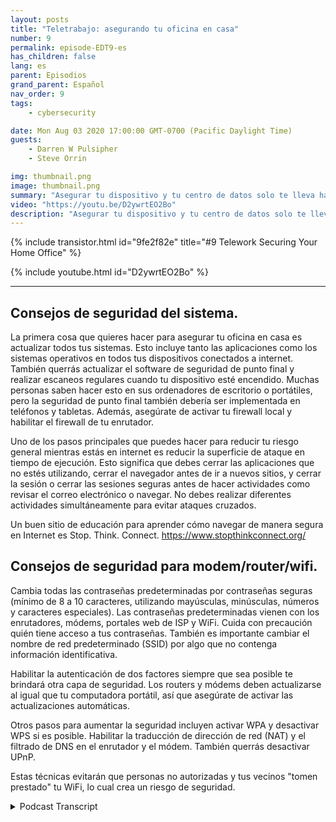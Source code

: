 ```yaml
---
layout: posts
title: "Teletrabajo: asegurando tu oficina en casa"
number: 9
permalink: episode-EDT9-es
has_children: false
lang: es
parent: Episodios
grand_parent: Español
nav_order: 9
tags:
    - cybersecurity

date: Mon Aug 03 2020 17:00:00 GMT-0700 (Pacific Daylight Time)
guests:
    - Darren W Pulsipher
    - Steve Orrin

img: thumbnail.png
image: thumbnail.png
summary: "Asegurar tu dispositivo y tu centro de datos solo te lleva hasta cierto punto. Con más personas trabajando desde casa, es necesario ayudar a tus empleados a asegurar su red doméstica y su área de trabajo. En este episodio, Steve Orrin, CTO federal de Intel, ayuda a Darren a asegurar su red doméstica."
video: "https://youtu.be/D2ywrtEO2Bo"
description: "Asegurar tu dispositivo y tu centro de datos solo te lleva hasta cierto punto. Con más personas trabajando desde casa, es necesario ayudar a tus empleados a asegurar su red doméstica y su área de trabajo. En este episodio, Steve Orrin, CTO federal de Intel, ayuda a Darren a asegurar su red doméstica."
---
```


<div>
{% include transistor.html id="9fe2f82e" title="#9 Telework Securing Your Home Office" %}

{% include youtube.html id="D2ywrtEO2Bo" %}
</div>

---

## Consejos de seguridad del sistema.

La primera cosa que quieres hacer para asegurar tu oficina en casa es actualizar todos tus sistemas. Esto incluye tanto las aplicaciones como los sistemas operativos en todos tus dispositivos conectados a internet. También querrás actualizar el software de seguridad de punto final y realizar escaneos regulares cuando tu dispositivo esté encendido. Muchas personas saben hacer esto en sus ordenadores de escritorio o portátiles, pero la seguridad de punto final también debería ser implementada en teléfonos y tabletas. Además, asegúrate de activar tu firewall local y habilitar el firewall de tu enrutador.

Uno de los pasos principales que puedes hacer para reducir tu riesgo general mientras estás en internet es reducir la superficie de ataque en tiempo de ejecución. Esto significa que debes cerrar las aplicaciones que no estés utilizando, cerrar el navegador antes de ir a nuevos sitios, y cerrar la sesión o cerrar las sesiones seguras antes de hacer actividades como revisar el correo electrónico o navegar. No debes realizar diferentes actividades simultáneamente para evitar ataques cruzados.

Un buen sitio de educación para aprender cómo navegar de manera segura en Internet es Stop. Think. Connect. https://www.stopthinkconnect.org/

## Consejos de seguridad para modem/router/wifi.

Cambia todas las contraseñas predeterminadas por contraseñas seguras (mínimo de 8 a 10 caracteres, utilizando mayúsculas, minúsculas, números y caracteres especiales). Las contraseñas predeterminadas vienen con los enrutadores, módems, portales web de ISP y WiFi. Cuida con precaución quién tiene acceso a tus contraseñas. También es importante cambiar el nombre de red predeterminado (SSID) por algo que no contenga información identificativa.

Habilitar la autenticación de dos factores siempre que sea posible te brindará otra capa de seguridad. Los routers y módems deben actualizarse al igual que tu computadora portátil, así que asegúrate de activar las actualizaciones automáticas.

Otros pasos para aumentar la seguridad incluyen activar WPA y desactivar WPS si es posible. Habilitar la traducción de dirección de red (NAT) y el filtrado de DNS en el enrutador y el módem. También querrás desactivar UPnP.

Estas técnicas evitarán que personas no autorizadas y tus vecinos "tomen prestado" tu WiFi, lo cual crea un riesgo de seguridad.



<details>
<summary> Podcast Transcript </summary>

<p></p>

</details>
